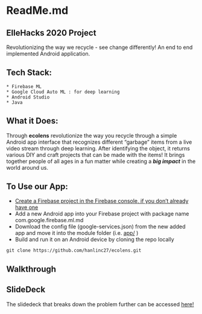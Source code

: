 # ReadMe.md
## ElleHacks 2020 Project 
Revolutionizing the way we recycle - see change differently! 
An end to end implemented Android application. 

## Tech Stack:
	* Firebase ML
	* Google Cloud Auto ML : for deep learning
	* Android Studio 
	* Java 

## What it Does:
Through **ecolens** revolutionize the way you recycle through a simple Android app interface that recognizes different “garbage” items from a live video stream through deep learning. After identifying the object, it returns various DIY and craft projects that can be made with the items! It brings together people of all ages in a fun matter while creating a **_big impact_** in the world around us. 

## To Use our App: 
* [Create a Firebase project in the Firebase console, if you don’t already have one](https://firebase.google.com/docs/android/setup) 
* Add a new Android app into your Firebase project with package name com.google.firebase.ml.md
* Download the config file (google-services.json) from the new added app and move it into the module folder (i.e.  [app/](https://github.com/hanlinc27/ecolens/blob/master/app) )
* Build and run it on an Android device by cloning the repo locally
```
git clone https://github.com/hanlinc27/ecolens.git
```

## Walkthrough


## SlideDeck
The slidedeck that breaks down the problem further can be accessed [here!](https://docs.google.com/presentation/d/1LfMc6McWfyTJ_kiFSJQ6GbfnBk9NROynrXSqpWp7BLU/edit?usp=sharing)




